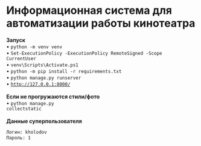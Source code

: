 # Информационная система для автоматизации работы кинотеатра
<b>Запуск</b><br>
• <code>python -m venv venv</code><br>
• <code>Set-ExecutionPolicy -ExecutionPolicy RemoteSigned -Scope CurrentUser</code><br>
• <code>venv\Scripts\Activate.ps1</code><br>
• <code>python -m pip install -r requirements.txt</code><br>
• <code>python manage.py runserver</code><br>
• <code>http://127.0.0.1:8000/</code><br>
<br>
<b>Если не прогружаются стили/фото</b><br>
• <code>python manage.py collectstatic</code><br>
<br>
<b>Данные суперпользователя</b>
```sh
Логин: kholodov
Пароль: 1
```
